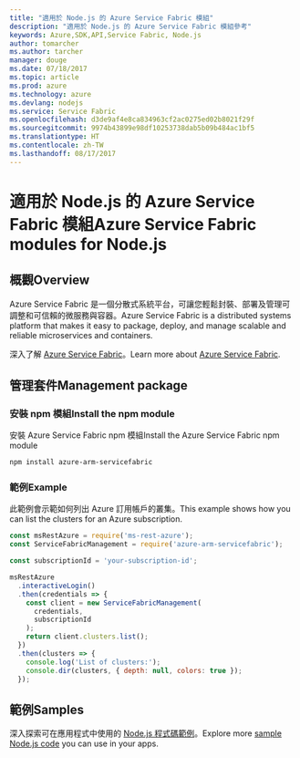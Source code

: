 ```yaml
---
title: "適用於 Node.js 的 Azure Service Fabric 模組"
description: "適用於 Node.js 的 Azure Service Fabric 模組參考"
keywords: Azure,SDK,API,Service Fabric, Node.js
author: tomarcher
ms.author: tarcher
manager: douge
ms.date: 07/18/2017
ms.topic: article
ms.prod: azure
ms.technology: azure
ms.devlang: nodejs
ms.service: Service Fabric
ms.openlocfilehash: d3de9af4e8ca834963cf2ac0275ed02b8021f29f
ms.sourcegitcommit: 9974b43899e98df10253738dab5b09b484ac1bf5
ms.translationtype: HT
ms.contentlocale: zh-TW
ms.lasthandoff: 08/17/2017
---
```

# <a name="azure-service-fabric-modules-for-nodejs"></a><span data-ttu-id="ba9fc-104">適用於 Node.js 的 Azure Service Fabric 模組</span><span class="sxs-lookup"><span data-stu-id="ba9fc-104">Azure Service Fabric modules for Node.js</span></span>

## <a name="overview"></a><span data-ttu-id="ba9fc-105">概觀</span><span class="sxs-lookup"><span data-stu-id="ba9fc-105">Overview</span></span>

<span data-ttu-id="ba9fc-106">Azure Service Fabric 是一個分散式系統平台，可讓您輕鬆封裝、部署及管理可調整和可信賴的微服務與容器。</span><span class="sxs-lookup"><span data-stu-id="ba9fc-106">Azure Service Fabric is a distributed systems platform that makes it easy to package, deploy, and manage scalable and reliable microservices and containers.</span></span>

<span data-ttu-id="ba9fc-107">深入了解 [Azure Service Fabric](https://docs.microsoft.com/azure/service-fabric/service-fabric-overview)。</span><span class="sxs-lookup"><span data-stu-id="ba9fc-107">Learn more about [Azure Service Fabric](https://docs.microsoft.com/azure/service-fabric/service-fabric-overview).</span></span>

## <a name="management-package"></a><span data-ttu-id="ba9fc-108">管理套件</span><span class="sxs-lookup"><span data-stu-id="ba9fc-108">Management package</span></span>

### <a name="install-the-npm-module"></a><span data-ttu-id="ba9fc-109">安裝 npm 模組</span><span class="sxs-lookup"><span data-stu-id="ba9fc-109">Install the npm module</span></span>

<span data-ttu-id="ba9fc-110">安裝 Azure Service Fabric npm 模組</span><span class="sxs-lookup"><span data-stu-id="ba9fc-110">Install the Azure Service Fabric npm module</span></span>

```bash
npm install azure-arm-servicefabric
```

### <a name="example"></a><span data-ttu-id="ba9fc-111">範例</span><span class="sxs-lookup"><span data-stu-id="ba9fc-111">Example</span></span>

<span data-ttu-id="ba9fc-112">此範例會示範如何列出 Azure 訂用帳戶的叢集。</span><span class="sxs-lookup"><span data-stu-id="ba9fc-112">This example shows how you can list the clusters for an Azure subscription.</span></span>

```javascript
const msRestAzure = require('ms-rest-azure');
const ServiceFabricManagement = require('azure-arm-servicefabric');

const subscriptionId = 'your-subscription-id';

msRestAzure
  .interactiveLogin()
  .then(credentials => {
    const client = new ServiceFabricManagement(
      credentials,
      subscriptionId
    );
    return client.clusters.list();
  })
  .then(clusters => {
    console.log('List of clusters:');
    console.dir(clusters, { depth: null, colors: true });
  });
```

## <a name="samples"></a><span data-ttu-id="ba9fc-113">範例</span><span class="sxs-lookup"><span data-stu-id="ba9fc-113">Samples</span></span>

<span data-ttu-id="ba9fc-114">深入探索可在應用程式中使用的 [Node.js 程式碼範例](https://azure.microsoft.com/resources/samples/?platform=nodejs)。</span><span class="sxs-lookup"><span data-stu-id="ba9fc-114">Explore more [sample Node.js code](https://azure.microsoft.com/resources/samples/?platform=nodejs) you can use in your apps.</span></span>
